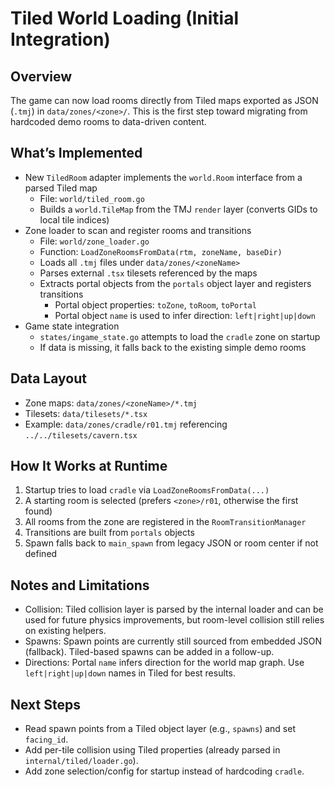 # Tiled World Loading (Initial Integration)

## Overview

The game can now load rooms directly from Tiled maps exported as JSON (`.tmj`) in `data/zones/<zone>/`. This is the first step toward migrating from hardcoded demo rooms to data-driven content.

## What’s Implemented

- New `TiledRoom` adapter implements the `world.Room` interface from a parsed Tiled map
  - File: `world/tiled_room.go`
  - Builds a `world.TileMap` from the TMJ `render` layer (converts GIDs to local tile indices)
- Zone loader to scan and register rooms and transitions
  - File: `world/zone_loader.go`
  - Function: `LoadZoneRoomsFromData(rtm, zoneName, baseDir)`
  - Loads all `.tmj` files under `data/zones/<zoneName>`
  - Parses external `.tsx` tilesets referenced by the maps
  - Extracts portal objects from the `portals` object layer and registers transitions
    - Portal object properties: `toZone`, `toRoom`, `toPortal`
    - Portal object `name` is used to infer direction: `left|right|up|down`
- Game state integration
  - `states/ingame_state.go` attempts to load the `cradle` zone on startup
  - If data is missing, it falls back to the existing simple demo rooms

## Data Layout

- Zone maps: `data/zones/<zoneName>/*.tmj`
- Tilesets: `data/tilesets/*.tsx`
- Example: `data/zones/cradle/r01.tmj` referencing `../../tilesets/cavern.tsx`

## How It Works at Runtime

1. Startup tries to load `cradle` via `LoadZoneRoomsFromData(...)`
2. A starting room is selected (prefers `<zone>/r01`, otherwise the first found)
3. All rooms from the zone are registered in the `RoomTransitionManager`
4. Transitions are built from `portals` objects
5. Spawn falls back to `main_spawn` from legacy JSON or room center if not defined

## Notes and Limitations

- Collision: Tiled collision layer is parsed by the internal loader and can be used for future physics improvements, but room-level collision still relies on existing helpers.
- Spawns: Spawn points are currently still sourced from embedded JSON (fallback). Tiled-based spawns can be added in a follow-up.
- Directions: Portal `name` infers direction for the world map graph. Use `left|right|up|down` names in Tiled for best results.

## Next Steps

- Read spawn points from a Tiled object layer (e.g., `spawns`) and set `facing_id`.
- Add per-tile collision using Tiled properties (already parsed in `internal/tiled/loader.go`).
- Add zone selection/config for startup instead of hardcoding `cradle`.
